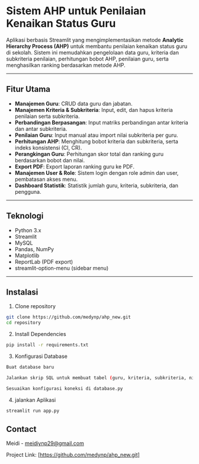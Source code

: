 # Sistem AHP untuk Penilaian Kenaikan Status Guru

Aplikasi berbasis Streamlit yang mengimplementasikan metode **Analytic Hierarchy Process (AHP)** untuk membantu penilaian kenaikan status guru di sekolah. Sistem ini memudahkan pengelolaan data guru, kriteria dan subkriteria penilaian, perhitungan bobot AHP, penilaian guru, serta menghasilkan ranking berdasarkan metode AHP.

---

## Fitur Utama

- **Manajemen Guru**: CRUD data guru dan jabatan.
- **Manajemen Kriteria & Subkriteria**: Input, edit, dan hapus kriteria penilaian serta subkriteria.
- **Perbandingan Berpasangan**: Input matriks perbandingan antar kriteria dan antar subkriteria.
- **Penilaian Guru**: Input manual atau import nilai subkriteria per guru.
- **Perhitungan AHP**: Menghitung bobot kriteria dan subkriteria, serta indeks konsistensi (CI, CR).
- **Perangkingan Guru**: Perhitungan skor total dan ranking guru berdasarkan bobot dan nilai.
- **Export PDF**: Export laporan ranking guru ke PDF.
- **Manajemen User & Role**: Sistem login dengan role admin dan user, pembatasan akses menu.
- **Dashboard Statistik**: Statistik jumlah guru, kriteria, subkriteria, dan pengguna.

---

## Teknologi

- Python 3.x
- Streamlit
- MySQL
- Pandas, NumPy
- Matplotlib
- ReportLab (PDF export)
- streamlit-option-menu (sidebar menu)

---

## Instalasi

1. Clone repository

```bash
git clone https://github.com/medynp/ahp_new.git
cd repository
```

2. Install Dependencies

```bash
pip install -r requirements.txt
```

3. Konfigurasi Database

```bash
Buat database baru

Jalankan skrip SQL untuk membuat tabel (guru, kriteria, subkriteria, nilai_subkriteria, perbandingan_kriteria, perbandingan_subkriteria, user)

Sesuaikan konfigurasi koneksi di database.py
```

4. jalankan Aplikasi

```bash
streamlit run app.py
```

## Contact
Meidi - meidiynp29@gmail.com

Project Link: [https://github.com/medynp/ahp_new.git]